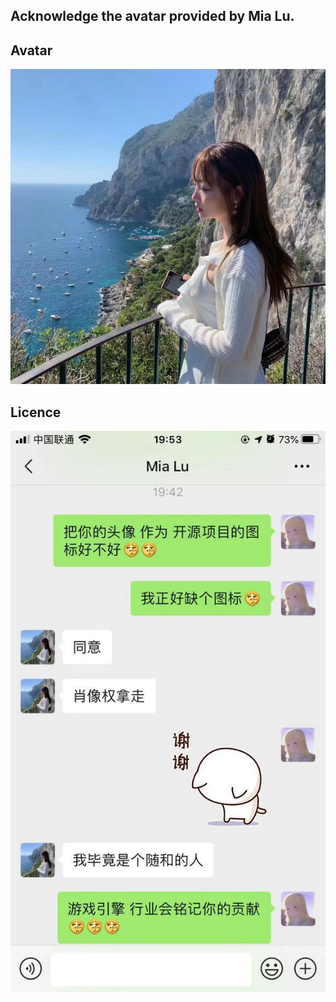 ## Acknowledge the avatar provided by Mia Lu.

## Avatar
![](Avatar.jpg)

## Licence
![](Licence.jpg)